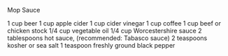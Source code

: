 Mop Sauce

1 cup beer
1 cup apple cider
1 cup cider vinegar
1 cup coffee
1 cup beef or chicken stock
1/4 cup vegetable oil
1/4 cup Worcestershire sauce
2 tablespoons hot sauce, (recommended: Tabasco sauce)
2 teaspoons kosher or sea salt
1 teaspoon freshly ground black pepper
